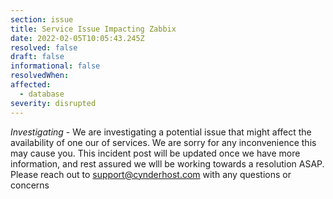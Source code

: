 ```yaml
---
section: issue
title: Service Issue Impacting Zabbix
date: 2022-02-05T10:05:43.245Z
resolved: false
draft: false
informational: false
resolvedWhen: 
affected:
  - database
severity: disrupted
---
```

*Investigating* - We are investigating a potential issue that might affect the availability of one our of services. We are sorry for any inconvenience this may cause you. This incident post will be updated once we have more information, and rest assured we wlll be working towards a resolution ASAP. Please reach out to support@cynderhost.com with any questions or concerns

